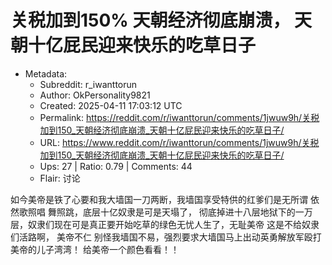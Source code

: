 # 关税加到150%   天朝经济彻底崩溃，  天朝十亿屁民迎来快乐的吃草日子

- Metadata:
  - Subreddit: r_iwanttorun
  - Author: OkPersonality9821
  - Created: 2025-04-11 17:03:12 UTC
  - Permalink: https://reddit.com/r/iwanttorun/comments/1jwuw9h/关税加到150_天朝经济彻底崩溃_天朝十亿屁民迎来快乐的吃草日子/
  - URL: https://www.reddit.com/r/iwanttorun/comments/1jwuw9h/关税加到150_天朝经济彻底崩溃_天朝十亿屁民迎来快乐的吃草日子/
  - Ups: 27 | Ratio: 0.79 | Comments: 44
  - Flair: 讨论


如今美帝是铁了心要和我大墙国一刀两断，我墙国享受特供的红爹们是无所谓
依然歌照唱 舞照跳，底层十亿奴隶是可是天塌了，
彻底掉进十八层地狱下的一万层，奴隶们现在可是真正要开始吃草的绿色无忧人生了，无耻美帝
这是不给奴隶们活路啊， 美帝不仁
别怪我墙国不易，强烈要求大墙国马上出动英勇解放军殴打美帝的儿子湾湾！
给美帝一个颜色看看！！

